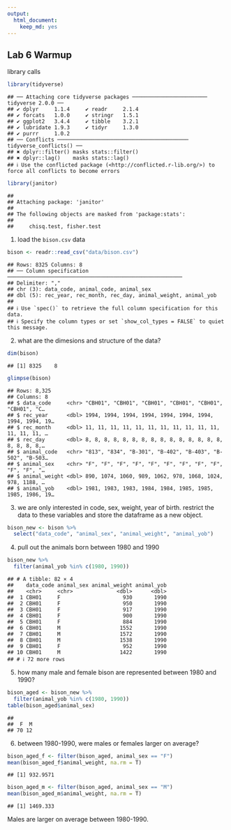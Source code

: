 ```yaml
---
output: 
  html_document: 
    keep_md: yes
---
```

## Lab 6 Warmup

library calls

```r
library(tidyverse)
```

```
## ── Attaching core tidyverse packages ──────────────────────── tidyverse 2.0.0 ──
## ✔ dplyr     1.1.4     ✔ readr     2.1.4
## ✔ forcats   1.0.0     ✔ stringr   1.5.1
## ✔ ggplot2   3.4.4     ✔ tibble    3.2.1
## ✔ lubridate 1.9.3     ✔ tidyr     1.3.0
## ✔ purrr     1.0.2     
## ── Conflicts ────────────────────────────────────────── tidyverse_conflicts() ──
## ✖ dplyr::filter() masks stats::filter()
## ✖ dplyr::lag()    masks stats::lag()
## ℹ Use the conflicted package (<http://conflicted.r-lib.org/>) to force all conflicts to become errors
```

```r
library(janitor)
```

```
## 
## Attaching package: 'janitor'
## 
## The following objects are masked from 'package:stats':
## 
##     chisq.test, fisher.test
```

1. load the `bison.csv` data

```r
bison <- readr::read_csv("data/bison.csv")
```

```
## Rows: 8325 Columns: 8
## ── Column specification ────────────────────────────────────────────────────────
## Delimiter: ","
## chr (3): data_code, animal_code, animal_sex
## dbl (5): rec_year, rec_month, rec_day, animal_weight, animal_yob
## 
## ℹ Use `spec()` to retrieve the full column specification for this data.
## ℹ Specify the column types or set `show_col_types = FALSE` to quiet this message.
```

2. what are the dimesions and structure of the data?

```r
dim(bison)
```

```
## [1] 8325    8
```


```r
glimpse(bison)
```

```
## Rows: 8,325
## Columns: 8
## $ data_code     <chr> "CBH01", "CBH01", "CBH01", "CBH01", "CBH01", "CBH01", "C…
## $ rec_year      <dbl> 1994, 1994, 1994, 1994, 1994, 1994, 1994, 1994, 1994, 19…
## $ rec_month     <dbl> 11, 11, 11, 11, 11, 11, 11, 11, 11, 11, 11, 11, 11, 11, …
## $ rec_day       <dbl> 8, 8, 8, 8, 8, 8, 8, 8, 8, 8, 8, 8, 8, 8, 8, 8, 8, 8, 8,…
## $ animal_code   <chr> "813", "834", "B-301", "B-402", "B-403", "B-502", "B-503…
## $ animal_sex    <chr> "F", "F", "F", "F", "F", "F", "F", "F", "F", "F", "F", "…
## $ animal_weight <dbl> 890, 1074, 1060, 989, 1062, 978, 1068, 1024, 978, 1188, …
## $ animal_yob    <dbl> 1981, 1983, 1983, 1984, 1984, 1985, 1985, 1985, 1986, 19…
```

3. we are only interested in code, sex, weight, year of birth. restrict the data to these variables and store the dataframe as a new object.

```r
bison_new <- bison %>% 
  select("data_code", "animal_sex", "animal_weight", "animal_yob")
```

4. pull out the animals born between 1980 and 1990

```r
bison_new %>% 
  filter(animal_yob %in% c(1980, 1990))
```

```
## # A tibble: 82 × 4
##    data_code animal_sex animal_weight animal_yob
##    <chr>     <chr>              <dbl>      <dbl>
##  1 CBH01     F                    930       1990
##  2 CBH01     F                    950       1990
##  3 CBH01     F                    917       1990
##  4 CBH01     F                    900       1990
##  5 CBH01     F                    884       1990
##  6 CBH01     M                   1552       1990
##  7 CBH01     M                   1572       1990
##  8 CBH01     M                   1538       1990
##  9 CBH01     F                    952       1990
## 10 CBH01     M                   1422       1990
## # ℹ 72 more rows
```

5. how many male and female bison are represented between 1980 and 1990?

```r
bison_aged <- bison_new %>% 
  filter(animal_yob %in% c(1980, 1990))
table(bison_aged$animal_sex)
```

```
## 
##  F  M 
## 70 12
```

6. between 1980-1990, were males or females larger on average?

```r
bison_aged_f <- filter(bison_aged, animal_sex == "F")
mean(bison_aged_f$animal_weight, na.rm = T)
```

```
## [1] 932.9571
```


```r
bison_aged_m <- filter(bison_aged, animal_sex == "M")
mean(bison_aged_m$animal_weight, na.rm = T)
```

```
## [1] 1469.333
```
Males are larger on average between 1980-1990.
